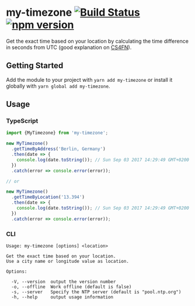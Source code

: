 # my-timezone [![Build Status](https://github.com/ffflorian/my-timezone/workflows/Build/badge.svg)](https://github.com/ffflorian/my-timezone/actions/) [![npm version](https://img.shields.io/npm/v/my-timezone.svg?style=flat)](https://www.npmjs.com/package/my-timezone)

Get the exact time based on your location by calculating the time difference in seconds from UTC (good explanation on [CS4FN](http://www.cs4fn.org/mobile/owntimezone.php)).

## Getting Started

Add the module to your project with `yarn add my-timezone` or install it globally with `yarn global add my-timezone`.

## Usage

### TypeScript

```ts
import {MyTimezone} from 'my-timezone';

new MyTimezone()
  .getTimeByAddress('Berlin, Germany')
  .then(date => {
    console.log(date.toString()); // Sun Sep 03 2017 14:29:49 GMT+0200
  })
  .catch(error => console.error(error));

// or

new MyTimezone()
  .getTimeByLocation('13.394')
  .then(date => {
    console.log(date.toString()); // Sun Sep 03 2017 14:29:49 GMT+0200
  })
  .catch(error => console.error(error));
```

### CLI

```
Usage: my-timezone [options] <location>

Get the exact time based on your location.
Use a city name or longitude value as location.

Options:

  -V, --version  output the version number
  -o, --offline  Work offline (default is false)
  -s, --server   Specify the NTP server (default is "pool.ntp.org")
  -h, --help     output usage information
```
